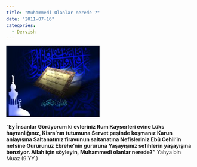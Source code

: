 ```yaml
---
title: "MuhammedÎ Olanlar nerede ?"
date: "2011-07-16"
categories: 
  - Dervish
---
```


[![yahya.jpg](../uploads/2011/07/yahya.jpg)](../uploads/2011/07/yahya.jpg "yahya.jpg")

“**Ey İnsanlar Görüyorum ki evleriniz Rum Kayserleri evine Lüks hayranlığınız, Kisra’nın tutumuna Servet peşinde koşmanız Karun anlayışına Saltanatınız firavunun saltanatına Nefisleriniz Ebû Cehil’in nefsine Gururunuz Ebrehe’nin gururuna Yaşayışınız sefihlerin yaşayışına benziyor. Allah için söyleyin, Muhammedî olanlar nerede?”** Yahya bin Muaz (9.YY.)
